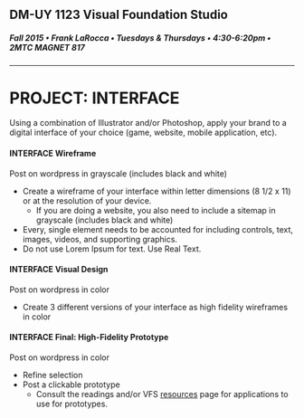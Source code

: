 ## DM-UY 1123 Visual Foundation Studio
##### Fall 2015 • Frank LaRocca • Tuesdays & Thursdays • 4:30-6:20pm • 2MTC MAGNET 817 
---


# PROJECT: INTERFACE
Using a combination of Illustrator and/or Photoshop, apply your brand to a digital interface of your choice (game, website, mobile application, etc).

#### INTERFACE Wireframe    
Post on wordpress in grayscale (includes black and white)

* Create a wireframe of your interface within letter dimensions (8 1/2 x 11) or at the resolution of your device. 
  * If you are doing a website, you also need to include a sitemap in grayscale (includes black and white) 
* Every, single element needs to be accounted for including controls, text, images, videos, and supporting graphics. 
* Do not use Lorem Ipsum for text. Use Real Text.

#### INTERFACE Visual Design 
Post on wordpress in color

* Create 3 different versions of your interface as high fidelity wireframes in color

#### INTERFACE Final: High-Fidelity Prototype 
Post on wordpress in color
* Refine selection
* Post a clickable prototype 
  * Consult the readings and/or VFS <a href="dm1123_vfs_recommended_resources.md">resources</a> page for applications to use for prototypes.



